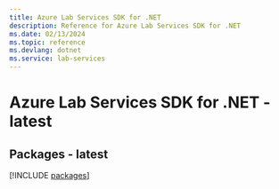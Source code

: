 ```yaml
---
title: Azure Lab Services SDK for .NET
description: Reference for Azure Lab Services SDK for .NET
ms.date: 02/13/2024
ms.topic: reference
ms.devlang: dotnet
ms.service: lab-services
---
```

# Azure Lab Services SDK for .NET - latest
## Packages - latest
[!INCLUDE [packages](lab-services-index.md)]